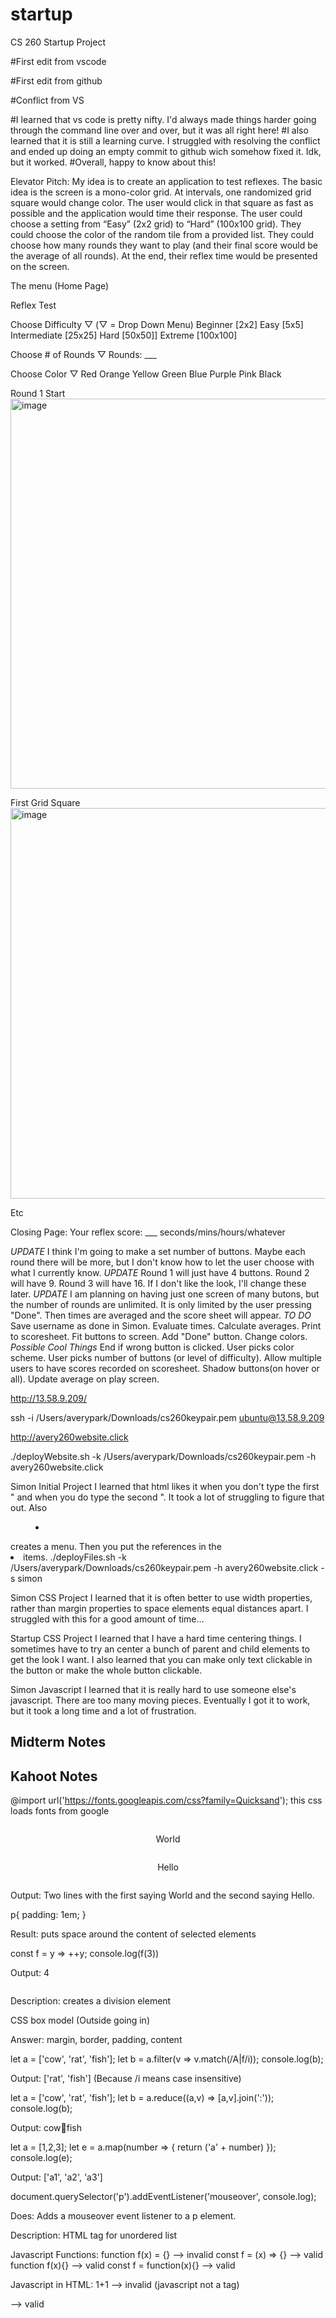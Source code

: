 # startup
CS 260 Startup Project


#First edit from vscode

#First edit from github

#Conflict from VS

#I learned that vs code is pretty nifty. I'd always made things harder going through the command line over and over, but it was all right here!
#I also learned that it is still a learning curve. I struggled with resolving the conflict and ended up doing an empty commit to github wich somehow fixed it. Idk, but it worked. 
#Overall, happy to know about this!


Elevator Pitch:
My idea is to create an application to test reflexes. The basic idea is the screen is a mono-color grid. At intervals, one randomized grid square would change color. The user would click in that square as fast as possible and the application would time their response. The user could choose a setting from “Easy” (2x2 grid) to “Hard” (100x100 grid). They could choose the color of the random tile from a provided list. They could choose how many rounds they want to play (and their final score would be the average of all rounds). At the end, their reflex time would be presented on the screen.

The menu (Home Page)

Reflex Test

Choose Difficulty ▽ (▽ = Drop Down Menu)
Beginner [2x2]
Easy [5x5]
Intermediate [25x25]
Hard [50x50]]
Extreme [100x100]

Choose # of Rounds ▽
Rounds: ___

Choose Color ▽
Red
Orange
Yellow
Green
Blue
Purple
Pink
Black

Round 1 Start
<img width="624" alt="image" src="https://user-images.githubusercontent.com/97321928/215187903-c234febe-82a0-430d-839a-96d153b8184f.png">

First Grid Square
<img width="625" alt="image" src="https://user-images.githubusercontent.com/97321928/215188135-754c7fb9-b414-4be4-a5bd-f7c1b1a31575.png">

Etc

Closing Page:
Your reflex score: ___ seconds/mins/hours/whatever

*UPDATE* I think I'm going to make a set number of buttons. Maybe each round there will be more, but I don't know how to let the user choose with what I currently know.
*UPDATE* Round 1 will just have 4 buttons. Round 2 will have 9. Round 3 will have 16. If I don't like the look, I'll change these later.
*UPDATE* I am planning on having just one screen of many butons, but the number of rounds are unlimited. It is only limited by the user pressing "Done". Then times are averaged and the score sheet will appear.
*TO DO* 
Save username as done in Simon.
Evaluate times.
Calculate averages.
Print to scoresheet.
Fit buttons to screen.
Add "Done" button.
Change colors.
*Possible Cool Things*
End if wrong button is clicked.
User picks color scheme.
User picks number of buttons (or level of difficulty).
Allow multiple users to have scores recorded on scoresheet.
Shadow buttons(on hover or all).
Update average on play screen.



http://13.58.9.209/

ssh -i /Users/averypark/Downloads/cs260keypair.pem ubuntu@13.58.9.209

http://avery260website.click

./deployWebsite.sh  -k /Users/averypark/Downloads/cs260keypair.pem -h avery260website.click

Simon Initial Project
I learned that html likes it when you don't type the first " and when you do type the second ". It took a lot of struggling to figure that out. Also <nav><menu><li></li></menu></nav> creates a menu. Then you put the references in the <li> items.
  ./deployFiles.sh  -k /Users/averypark/Downloads/cs260keypair.pem -h avery260website.click -s simon
  
Simon CSS Project
I learned that it is often better to use width properties, rather than margin properties to space elements equal distances apart. I struggled with this for a good amount of time...

Startup CSS Project
I learned that I have a hard time centering things. I sometimes have to try an center a bunch of parent and child elements to get the look I want. I also learned that you can make only text clickable in the button or make the whole button clickable.
  
Simon Javascript
  I learned that it is really hard to use someone else's javascript. There are too many moving pieces. Eventually I got it to work, but it took a long time and a lot of frustration.
  
  
  
  Midterm Notes
 ---------------------------------------------------------------------------------------------------------------------------------------------------------
  
  Kahoot Notes
  -------------
  @import url('https://fonts.googleapis.com/css?family=Quicksand');  this css loads fonts from google
  
  <html>
    <head>
      <style>
        div {
        display: flex;
        flex-direction: column-reverse;
        align-items: center;
        }
      </style>
    </head>
   </body>
      <div>
        <p> Hello </p>
        <p>World</p>
       </div>
     </body>
  </html>
  
  Output: Two lines with the first saying World and the second saying Hello.
  
  p{
    padding: 1em;
  }
  
  Result: puts space around the content of selected elements
  
 
  const f = y => ++y;
  console.log(f(3))
  
  Output: 4
  
  <div></div>
    
  Description: creates a division element
    
  CSS box model (Outside going in)
  
  Answer: margin, border, padding, content
  
  let a = ['cow', 'rat', 'fish'];
  let b = a.filter(v => v.match(/A|f/i));
  console.log(b);
  
  Output: ['rat', 'fish']   (Because /i means case insensitive)
  
  let a = ['cow', 'rat', 'fish'];
  let b = a.reduce((a,v) => [a,v].join(':'));
  console.log(b);
  
  Output: cow:rat:fish
  
  let a = [1,2,3];
  let e = a.map(number => {
    return ('a' + number)
  });
  console.log(e);
  
  Output: ['a1', 'a2', 'a3']
  
  document.querySelector('p').addEventListener('mouseover', console.log);
  
  Does: Adds a mouseover event listener to a p element.
  
  <ul></ul>
  
  Description: HTML tag for unordered list
  
  Javascript Functions:
  function f(x) = {}  --> invalid
  const f = (x) => {} --> valid
  function f(x){} --> valid
  const f = function(x){} --> valid
  
  Javascript in HTML:
  <javascript>1+1</javascript> --> invalid (javascript not a tag)
  <script>1+1</script> --> valid
  <script src = 'main.js' /> --> valid
  <div onclick='1+1' /> --> valid
  
  Javascript Objects:
  {n:1} --> valid
  {n=1} --> invalid (no equals in javascript objects)
  {"n"=1} --> invalid (no equals)
  {"n"="1"} --> invalid (no equals)
  
  DOM textContent: sets the child text for the element.
  
  Hyperlinks:
  <a href='https//c.com'>x</a> --> valid
  <a src='https://c.com'>x</a> --> invalid (src is for images)
  <link src='https://c.com'>x</link> --> invalid (link?)
  <link href='https://c.com'>x</link> --> invalid (link?)
  
  <div>other</div>
  <div class="header">BYU</div>
  
  Turning only Byu text blue: div.header{ color: blue; }
  
  JSON:
  {"x":3} --> valid
  {'x':3} --> invalid (need quotes)
  {x:3} --> invalid (need quotes)
  {"x":undefined} --> invalid (can't use undefined in JSON)
  
  Console command that makes a script executable: chmod +x deploy.sh
  
  DNS Subdomains: (aka something.actualwebsitename.com)
  cs260.cs.byu.edu --> yes!
  byu --> no
  edu --> no
  byu.edu --> no
  
  Pointing to another DNS record: CNAME record type
  Regular: A record type
  
  const p = new Promise((resolve, reject) => {
    setTimeout(() => {
      console.log('taco');
      resolvw(true);
    }, 10000);
  });
  console.log('burger');
  
  p
  .then((result) => console.log('shake'))
  .catch((e) => console.log('salad'))
  .finally(() => console.log('nooodles'))
  
  console.log('fries')
  
  Output: burger fries taco shake noodles
  
  const a = async function() {
    return new Promise((resolve, reject) => {
      setTimeout(() => {
        console.log('D'); 
        resolve(true)
      },10000);
    })
  }
  
  try {
    console.log('A');
    await a();
    console.log('B')
  } catch(e) {
    console.log('C');
  }
  
  Output: A D B
  
  Basic html tags
  <!DOCTYPE> 	Defines the document type
  <html>	Defines an HTML document
  <head>	Contains metadata/information for the document
  <title>	Defines a title for the document
  <body>	Defines the document's body
  <div> Creates a division element
  <h1> to <h6>	Defines HTML headings
  <p>	Defines a paragraph
  <br>	Inserts a single line break
  <hr>	Defines a thematic change in the content
  <!--...--> Defines a comment
  <strong> or <b> is bold
  <em> or <i> is italics
  <img>	Defines an image
  <a>	Defines a hyperlink
  <link>	Defines the relationship between a document and an external resource (most used to link to style sheets)
  <nav>	Defines navigation links
  <ul>	Defines an unordered list
  <ol>	Defines an ordered list
  <li>	Defines a list item
  <table>	Defines a table
  <th>	Defines a header cell in a table
  <tr>	Defines a row in a table
  <td>	Defines a cell in a table
  <style>	Defines style information for a document
  <span>	Defines a section in a document
  <header>	Defines a header for a document or section
  <footer>	Defines a footer for a document or section
  <main>	Specifies the main content of a document
    
  Arrow Functions-------------->
  const a = [1, 2, 3, 4];
  // standard function syntax
  a.sort(function (v1, v2) {
    return v1 - v2;
  });
  // arrow function syntax
  a.sort((v1, v2) => v1 - v2);
    
  () => 3;
  // RETURNS: 3

  () => {
    3;
  };
  // RETURNS: undefined

  () => {
    return 3;
  };
  // RETURNS: 3
  
  function makeClosure(a) {
  a = 'a2';
  const b = 'b2';
  return () => [a, b];
}

  Javascript Regular Expressions
  const petRegex = /(dog)|(cat)|(bird)/gim;
  const text = 'Both cats and dogs are pets, but not rocks.';

  text.match(petRegex);
  // RETURNS: ['cat', 'dog']

  text.replace(petRegex, 'animal');
  // RETURNS: Both animals and animals are pets, but not rocks.

  petRegex.test(text);
  // RETURNS: true



  Startup Javascript
  I learned that javascript isn't actually too bad. When I wrote it myself, I could basically write it like any other code (with some googling). I liked how easy it was for me to create my 100 buttons. It would've taken a lot of code without Javascript. But with it, it only took a couple.
    
    
    URL Notes---------------------------------------------------------------------------------------------------------------------------------------
    https://byu.edu:443/cs/260/student?filter=accepted#summary
    
    <scheme>://<domain name>:<port>/<path>?<parameters>#<anchor>
    
    Scheme	- https	- The protocol required to ask for the resource. For web applications, this is usually HTTPS. But it could be any internet protocol such as FTP or MAILTO.
    Domain name	 - byu.edu -	The domain name that owns the resource represented by the URL.
    Port	- 3000	- The port specifies the numbered network port used to connect to the domain server. Lower number ports are reserved for common internet protocols, higher number ports can be used for any purpose. The default port is 80 if the scheme is HTTP, or 443 if the scheme is HTTPS.
    Path -	/school/byu/user/8014	- The path to the resource on the domain. The resource does not have to physically be located on the file system with this path. It can be a logical path representing endpoint parameters, a database table, or an object schema.
    Parameters -	filter=names&highlight=intro,summary	- The parameters represent a list of key value pairs. Usually it provides additional qualifiers on the resource represented by the path. This might be a filter on the returned resource or how to highlight the resource. The parameters are also sometimes called the query string.
    Anchor -	summary	- The anchor usually represents an sub-location in the resource. For HTML pages this represents a request for the browser to automatically scroll to the element with an ID that matches the anchor. The anchor is also sometimes called the hash, or fragment ID.
    
    
    URL, URN, and URI
You will sometimes hear the use of URN or URI when talking about web resources. A Uniform Resource Name (URN) is a unique resource name that does not specify location information. For example, a book URN might be urn:isbn:10,0765350386. A Uniform Resource Identifier (URI) is a general resource identifier that could refer to either a URL and URN. With web programming you are almost always talking about URLs and therefore you should not use the more general URI.
  
     Port Notes--------------------------------------------------------------------------------------------------------------------------------------
      Common Ports
      20	File Transfer Protocol (FTP) for data transfer
      22	Secure Shell (SSH) for connecting to remote devices
      25	Simple Mail Transfer Protocol (SMTP) for sending email
      53	Domain Name System (DNS) for looking up IP addresses
      80	Hypertext Transfer Protocol (HTTP) for web requests
      110	Post Office Protocol (POP3) for retrieving email
      123	Network Time Protocol (NTP) for managing time
      161	Simple Network Management Protocol (SNMP) for managing network devices such as routers or printers
      194	Internet Relay Chat (IRC) for chatting
      443	HTTP Secure (HTTPS) for secure web requests
  
